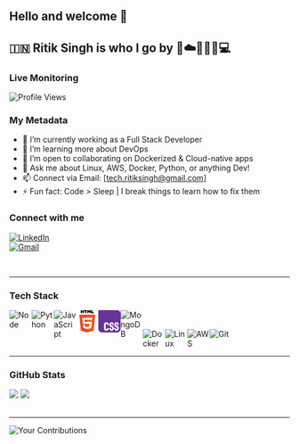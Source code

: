 ## Hello and welcome 🙏  
## 🇮🇳 Ritik Singh is who I go by 🐧☁️🐳🐍🧠💻  
### Live Monitoring  
![Profile Views](https://komarev.com/ghpvc/?username=xritik)

<!-- 
**xritik/xritik** is a ✨ _special_ ✨ repository because its `README.md` (this file) appears on your GitHub profile.
-->

### My Metadata

- 🔭 I’m currently working as a Full Stack Developer  
- 🌱 I’m learning more about DevOps
- 👯 I’m open to collaborating on Dockerized & Cloud-native apps  
- 💬 Ask me about Linux, AWS, Docker, Python, or anything Dev!  
- 📫 Connect via Email: [tech.ritiksingh@gmail.com]  
- ⚡ Fun fact: Code > Sleep | I break things to learn how to fix them

### Connect with me  
[![LinkedIn](https://img.shields.io/badge/linkedin-%230077B5.svg?&style=for-the-badge&logo=linkedin&logoColor=white)](https://www.linkedin.com/in/xritik/)  
[![Gmail](https://img.shields.io/badge/gmail-%23D14836.svg?&style=for-the-badge&logo=gmail&logoColor=white)](mailto:tech.ritiksingh@gmail.com)

<br />
<hr />

### Tech Stack

<img align="left" alt="Node" width="40px" src="https://cdn-icons-png.flaticon.com/256/5968/5968322.png" />
<img align="left" alt="Python" width="40px" src="https://www.vectorlogo.zone/logos/python/python-icon.svg" />
<img align="left" alt="JavaScript" width="40px" src="https://img.icons8.com/ios-filled/50/000000/javascript-logo.png" />
<img align="left" alt="HTML5" width="40px" src="https://raw.githubusercontent.com/github/explore/80688e429a7d4ef2fca1e82350fe8e3517d3494d/topics/html/html.png" />
<img align="left" alt="CSS3" width="40px" src="https://raw.githubusercontent.com/github/explore/80688e429a7d4ef2fca1e82350fe8e3517d3494d/topics/css/css.png" />
<img align="left" alt="MongoDB" width="40px" src="https://www.svgrepo.com/show/331488/mongodb.svg" />
<br/>
<br/>

<img align="left" alt="Docker" width="40px" src="https://www.vectorlogo.zone/logos/docker/docker-icon.svg" />
<img align="left" alt="Linux" width="40px" src="https://www.vectorlogo.zone/logos/linux/linux-icon.svg" />
<img align="left" alt="AWS" width="40px" src="https://www.vectorlogo.zone/logos/amazon_aws/amazon_aws-icon.svg" />
<img align="left" alt="Git" width="40px" src="https://www.vectorlogo.zone/logos/git-scm/git-scm-icon.svg" />
<br />
<br />
<hr />

### GitHub Stats

<img height="137.3px" src="https://github-readme-stats.vercel.app/api?username=xritik&hide_title=true&hide_border=true&show_icons=true&include_all_commits=true&count_private=true&line_height=21&text_color=000&icon_color=000&theme=graywhite" />
<img height="137.3px" src="https://github-readme-stats.vercel.app/api/top-langs/?username=xritik&hide=html&hide_title=true&hide_border=true&layout=compact&langs_count=7&text_color=000&icon_color=000&theme=graywhite" />
<br />
<br />
<hr />

![Your Contributions](https://github-readme-stats.vercel.app/api?username=xritik&show_icons=true&theme=radical&count_private=true)
